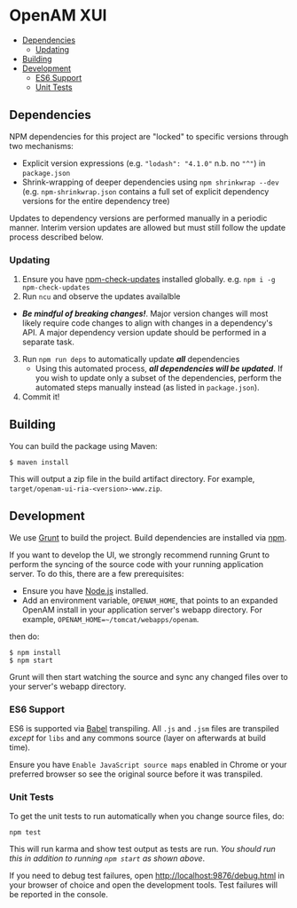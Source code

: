 <!--
 * The contents of this file are subject to the terms of the Common Development and
 * Distribution License (the License). You may not use this file except in compliance with the
 * License.
 *
 * You can obtain a copy of the License at legal/CDDLv1.0.txt. See the License for the
 * specific language governing permission and limitations under the License.
 *
 * When distributing Covered Software, include this CDDL Header Notice in each file and include
 * the License file at legal/CDDLv1.0.txt. If applicable, add the following below the CDDL
 * Header, with the fields enclosed by brackets [] replaced by your own identifying
 * information: "Portions copyright [year] [name of copyright owner]".
 *
 * Copyright 2018 ForgeRock AS.
-->
# OpenAM XUI

<!-- TOC depthFrom:2 depthTo:6 withLinks:1 updateOnSave:1 orderedList:0 -->

- [Dependencies](#dependencies)
	- [Updating](#updating)
- [Building](#building)
- [Development](#development)
	- [ES6 Support](#es6-support)
	- [Unit Tests](#unit-tests)

<!-- /TOC -->

## Dependencies
NPM dependencies for this project are "locked" to specific versions through two mechanisms:
* Explicit version expressions (e.g. `"lodash": "4.1.0"` n.b. no `"^"`) in `package.json`
* Shrink-wrapping of deeper dependencies using `npm shrinkwrap --dev` (e.g. `npm-shrinkwrap.json` contains a full set of explicit dependency versions for the entire dependency tree)

Updates to dependency versions are performed manually in a periodic manner. Interim version updates are allowed but must still follow the update process described below.

### Updating
1. Ensure you have [npm-check-updates](https://www.npmjs.com/package/npm-check-updates) installed globally. e.g. `npm i -g npm-check-updates`
2. Run `ncu` and observe the updates availalble
  * ***Be mindful of breaking changes!***. Major version changes will most likely require code changes to align with changes in a dependency's API. A major dependency version update should be performed in a separate task.
3. Run `npm run deps` to automatically update ***all*** dependencies
    * Using this automated process, ***all dependencies will be updated***. If you wish to update only a subset of the dependencies, perform the automated steps manually instead (as listed in `package.json`).
4. Commit it!

## Building
You can build the package using Maven:

```
$ maven install
```

This will output a zip file in the build artifact directory. For example, `target/openam-ui-ria-<version>-www.zip`.

## Development

We use [Grunt](http://gruntjs.com/) to build the project. Build dependencies are installed via
[npm](https://www.npmjs.com/).

If you want to develop the UI, we strongly recommend running Grunt to perform the syncing of the source code with your
running application server. To do this, there are a few prerequisites:

* Ensure you have [Node.js](https://nodejs.org/) installed.
* Add an environment variable, `OPENAM_HOME`, that points to an expanded OpenAM install in your application server's
webapp directory. For example, `OPENAM_HOME=~/tomcat/webapps/openam`.

then do:

```
$ npm install
$ npm start
```

Grunt will then start watching the source and sync any changed files over to your server's webapp directory.

### ES6 Support
ES6 is supported via [Babel](https://babeljs.io) transpiling. All `.js` and `.jsm` files are transpiled *except* for `libs` and any commons source (layer on afterwards at build time).

Ensure you have `Enable JavaScript source maps` enabled in Chrome or your preferred browser so see the original source before it was transpiled.

### Unit Tests
To get the unit tests to run automatically when you change source files, do:

```
npm test
```

This will run karma and show test output as tests are run. _You should run this in addition to running `npm start` as shown
above_.

If you need to debug test failures, open [http://localhost:9876/debug.html](http://localhost:9876/debug.html) in your
browser of choice and open the development tools. Test failures will be reported in the console.
